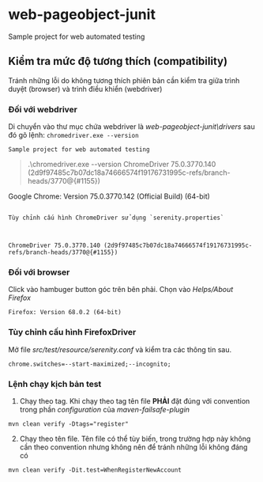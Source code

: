# web-pageobject-junit
Sample project for web automated testing

## Kiểm tra mức độ tương thích (compatibility) 

Tránh những lỗi do không tương thích phiên bản cần kiểm tra giữa trình duyệt (browser) và trình điều khiển (webdriver)

### Đối với webdriver
Di chuyển vào thư mục chứa webdriver là _web-pageobject-junit\drivers_ sau đó gõ lệnh: `chromedriver.exe --version`

```# web-pageobject-junit
Sample project for web automated testing

```
>.\chromedriver.exe --version
ChromeDriver 75.0.3770.140 (2d9f97485c7b07dc18a74666574f19176731995c-refs/branch-heads/3770@{#1155})

Google Chrome: Version 75.0.3770.142 (Official Build) (64-bit)
```

Tùy chỉnh cấu hình ChromeDriver sử dụng `serenity.properties`



ChromeDriver 75.0.3770.140 (2d9f97485c7b07dc18a74666574f19176731995c-refs/branch-heads/3770@{#1155})
```

### Đối với browser

Click vào hambuger button góc trên bên phải. Chọn vào _Helps/About Firefox_
```
Firefox: Version 68.0.2 (64-bit)
```

### Tùy chỉnh cấu hình FirefoxDriver
Mở file _src/test/resource/serenity.conf_ và kiểm tra các thông tin sau.

```
chrome.switches=--start-maximized;--incognito;
```
### Lệnh chạy kịch bản test

1. Chạy theo tag. Khi chạy theo tag tên file **PHẢI** đặt đúng với convention trong phần _configuration_ của _maven-failsafe-plugin_
```
mvn clean verify -Dtags="register"
```

2. Chạy theo tên file. Tên file có thể tùy biến, trong trường hợp này không cần theo convention nhưng không nên để tránh những lỗi không đáng có
```
mvn clean verify -Dit.test=WhenRegisterNewAccount
```
